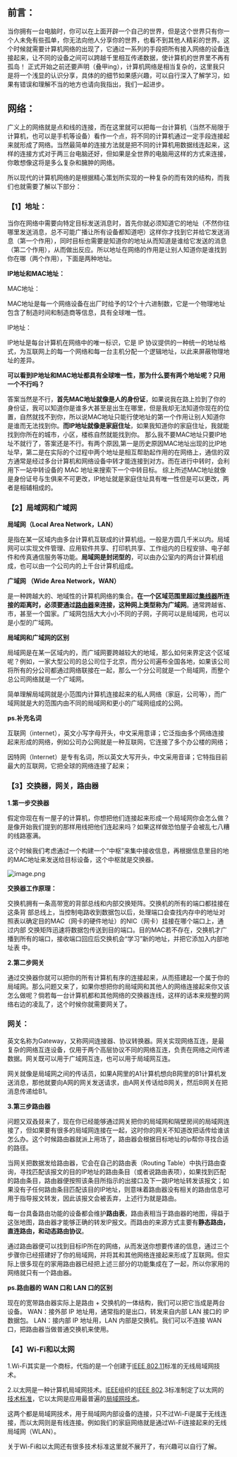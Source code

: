 ## 前言：

当你拥有一台电脑时，你可以在上面开辟一个自己的世界，但是这个世界只有你一个人未免有些孤单，你无法向他人分享你的世界，也看不到其他人精彩的世界。这个时候就需要计算机网络的出现了，它通过一系列的手段把所有接入网络的设备连接起来，让不同的设备之间可以跨越千里相互传递数据，使计算机的世界里不再有孤岛！
正式开始之前还要声明（叠甲ing），计算机网络是相当复杂的，这里我只是将一个浅显的认识分享，具体的的细节如果感兴趣，可以自行深入了解学习，如果有错误和理解不当的地方也请向我指出，我们一起进步。

## 网络：

广义上的网络就是点和线的连接，而在这里就可以把每一台计算机（当然不局限于计算机，也可以是手机等设备）看作一个点，将不同的计算机通过一定手段连接起来就形成了网络。当然最简单的连接方法就是把不同的计算机用数据线连起来，这样的连接方式对于两三台电脑还好，但如果是全世界的电脑用这样的方式来连接，你敢想像这将是多么复杂和臃肿的网络。

所以现代的计算机网络的是根据精心策划所实现的一种复杂的而有效的结构，而我们也就需要了解以下部分：

### 【1】地址：

当你在网络中需要向特定目标发送消息时，首先你就必须知道它的地址（不然你往哪里发送消息，总不可能广播让所有设备都知道吧）这样你才找到它并给它发送消息（第一个作用），同时目标也需要是知道你的地址从而知道是谁给它发送的消息（第二个作用），从而做出反应。所以地址在网络的作用是让别人知道你是谁找到你在哪（两个作用），下面是两种地址。

**IP地址和MAC地址：**

MAC地址：

MAC地址是每一个网络设备在出厂时给予的12个十六进制数，它是一个物理地址包含了制造时间和制造商等信息，具有全球唯一性。

IP地址：

IP地址是每台计算机在网络中的唯一标识，它是 IP 协议提供的一种统一的地址格式，为互联网上的每一个网络和每一台主机分配一个逻辑地址，以此来屏蔽物理地址的差异。

**可以看到IP地址和MAC地址都具有全球唯一性，那为什么要有两个地址呢？只用一个不行吗？**

答案当然是不行，**首先MAC地址就像是人的身份证**，如果说我在路上捡到了你的身份证，我可以知道你是谁多大甚至是出生在哪里，但是我却无法知道你现在的位置，自然就找不到你，所以说MAC地址只能行使地址的第一个作用让别人知道你是谁而无法找到你。**而IP地址就像是家庭住址**，如果我知道你的家庭住址，我就能找到你所在的城市，小区，楼栋自然就能找到你。
那么我不要MAC地址只要IP地址不就行了，答案还是不行。有两个原因,第一是历史原因MAC地址出现的比IP地址早，第二是在实际的个过程中两个地址是相互帮助起作用的在网络上，通信的双方通常是经过多台计算机和网络设备中转才能连接到对方。而在进行中转时，会利用下一站中转设备的 MAC 地址来搜索下一个中转目标。
综上所述MAC地址就像是身份证号与生俱来不可更改，IP地址就是家庭住址具有唯一性但是可以更改，两者是相辅相成的。

### 【2】局域网和广域网

**局域网（Local Area Network，LAN）**

是指在某一区域内由多台计算机互联成的计算机组。一般是方圆几千米以内。局域网可以实现文件管理、应用软件共享、打印机共享、工作组内的日程安排、电子邮件和传真通信服务等功能。**局域网是封闭型的**，可以由办公室内的两台计算机组成，也可以由一个公司内的上千台计算机组成。

**广域网 （Wide Area Network，WAN）**

是一种跨越大的、地域性的计算机网络的集合。**在一个区域范围里超过[集线器](https://baike.baidu.com/item/%E9%9B%86%E7%BA%BF%E5%99%A8/0?fromModule=lemma_inlink)所连接的距离时，必须要通过[路由器](https://baike.baidu.com/item/%E8%B7%AF%E7%94%B1%E5%99%A8/108294?fromModule=lemma_inlink)来连接，这种网上类型称为广域网**。通常跨越省、市，甚至一个国家。广域网包括大大小小不同的子网，子网可以是局域网，也可以是小型的广域网。

**局域网和广域网的区别**

局域网是在某一区域内的，而广域网要跨越较大的地域，那么如何来界定这个区域呢？例如，一家大型公司的总公司位于北京，而分公司遍布全国各地，如果该公司将所有的分公司都通过网络联接在一起，那么一个分公司就是一个局域网，而整个总公司网络就是一个广域网。

简单理解局域网就是小范围内计算机连接起来的私人网络（家庭，公司等），而广域网就是大的范围内由不同的局域网和更小的广域网组成的公网。

**ps.补充名词**

互联网（internet），英文小写字母开头，中文采用意译；它泛指由多个网络连接起来形成的网络，例如公司办公网就是一种互联网，它连接了多个办公楼的网络；

因特网（Internet）是专有名词，所以英文大写开头，中文采用音译；它特指目前最大的互联网，它把全球的网络连接了起来；

### 【3】交换器，网关，路由器

**1.第一步交换器**

假定你现在有一屋子的计算机，你想把他们连接起来形成一个局域网你会怎么做？是像开始我们提到的那样用线把他们连起来吗？如果这样做恐怕屋子会被乱七八糟的线路塞满。

这个时候我们考虑通过一个构建一个“中枢”来集中接收信息，再根据信息里目的地的MAC地址来发送给目标设备，这个中枢就是交换器。

![image.png](https://flowus.cn/preview/84aa1052-4c66-4ce9-a232-51da8f14baf6)



**交换器工作原理：**

交换机拥有一条高带宽的背部总线和内部交换矩阵。交换机的所有的端口都挂接在这条背 部总线上，当控制电路收到数据包以后，处理端口会查找内存中的地址对照表以确定目的MAC（网卡的硬件地址）的NIC（网卡）挂接在哪个端口上，通过内部 交换矩阵迅速将数据包传送到目的端口。目的MAC若不存在，交换机才广播到所有的端口，接收端口回应后交换机会“学习”新的地址，并把它添加入内部地址表 中。

**2.第二步网关**

通过交换器你就可以把你的所有计算机有序的连接起来，从而搭建起一个属于你的局域网。那么问题又来了，如果你想把你的局域网和其他人的网络连接起来你又该怎么做呢？倘若每一台计算机都和其他网络的交换器连线，这样的话本来规整的网络右边的凌乱了，这个时候你就需要网关了。

### 网关：

英文名称为Gateway，又称网间连接器、协议转换器。网关实现网络互连，是最复杂的网络互连设备，仅用于两个高层协议不同的网络互连，负责在网络之间传递数据。网关既可以用于广域网互连，也可以用于局域网互连。

网关就像是局域网之间的传话员，如果A网里的A1计算机想向B网里的B1计算机发送消息，那他就要向A网的网关发送请求，由A网关传话给B网关，然后B网关在把消息传递给B1。

**3.第三步路由器**

问题又双叒叕来了，现在你已经能够通过网关把你的局域网和隔壁房间的局域网连接了，但如果要有很多的局域网连接在一起，这时你的网关不知道改把话传给谁该怎么办。这个时候路由器就派上用场了，路由器会根据目标地址的ip帮你寻找合适的路径。

当网关把数据发给路由器，它会在自己的路由表（Routing Table）中执行路由查询，寻找匹配该报文的目的IP地址的路由条目（或者说路由表项），如果找到匹配的路由条目，路由器便按照该条目所指示的出接口及下一跳IP地址转发该报文；如果没有子任何路由条目匹配该目的IP地址，则意味着路由器没有相关的路由信息可用于指导报文转发，因此该报文会被丢弃，上述行为就是路由。

每一台具备路由功能的设备都会维护**路由表**，路由表相当于路由器的地图，得益于这张地图，路由器才能够正确的转发IP报文。而路由的来源方式主要有**静态路由，直连路由，和动态路由协议**。

通过路由器便可以找到目标IP所在的网络，从而发送你想要传递的信息，通过三个步骤你已经搭建好了你的局域网，并将其和其他网络连接起来形成了互联网。但实际上很多现在的家用路由器已经把上述三部分的功能集成在了一起，所以你家用的网络就只有一个路由器。

**ps.路由器的 WAN 口和 LAN 口的区别**

现在的宽带路由器实际上是路由 + 交换机的一体结构，我们可以把它当成是两台设备。 WAN：接外部 IP 地址用，通常指的是出口，转发来自内部 LAN 接口的 IP 数据包。 LAN：接内部 IP 地址用，LAN 内部是交换机。我们可以不连接 WAN 口，把路由器当做普通交换机来使用。



### 【4】Wi-Fi和以太网

1.Wi-Fi其实是一个商标，代指的是一个创建于[IEEE 802.11](https://baike.baidu.com/item/IEEE%20802.11/8447947?fromModule=lemma_inlink)标准的无线局域网技术。

2.以太网是一种计算机局域网技术。[IEEE](https://baike.baidu.com/item/IEEE/150905?fromModule=lemma_inlink)组织的[IEEE 802](https://baike.baidu.com/item/IEEE%20802/6808672?fromModule=lemma_inlink).3标准制定了以太网的[技术标准](https://baike.baidu.com/item/%E6%8A%80%E6%9C%AF%E6%A0%87%E5%87%86/237984?fromModule=lemma_inlink)，它以太网是应用最普遍的[局域网技术](https://baike.baidu.com/item/%E5%B1%80%E5%9F%9F%E7%BD%91%E6%8A%80%E6%9C%AF/2597024?fromModule=lemma_inlink)。

这两个都是局域网技术，用于局域网内部设备的连接，只不过Wi-Fi是属于无线连接，而以太网则是有线连接。例如我们的家庭网络就是通过Wi-Fi连接起来的无线局域网（WLAN）。

关于Wi-Fi和以太网还有很多技术标准这里就不展开了，有兴趣可以自行了解。





















